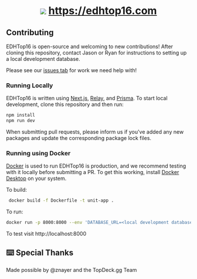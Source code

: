 <h1 align="center">
  <img src="https://github.com/EDH-Top-16/edhtop16/blob/main/public/icon.png">
  <a href="https://edhtop16.com">https://edhtop16.com</a>
</h1>

## Contributing

EDHTop16 is open-source and welcoming to new contributions! After cloning this
repository, contact Jason or Ryan for instructions to setting up a local
development database.

Please see our [issues tab](https://github.com/EDH-Top-16/edhtop16/issues) for
work we need help with!

### Running Locally

EDHTop16 is written using [Next.js](https://nextjs.org/),
[Relay](https://relay.dev/), and [Prisma](https://www.prisma.io/). To start
local development, clone this repository and then run:

```sh
npm install
npm run dev
```

When submitting pull requests, please inform us if you've added any new packages
and update the corresponding package lock files.

### Running using Docker

[Docker](https://www.docker.com/) is used to run EDHTop16 is production, and we
recommend testing with it locally before submitting a PR. To get this working,
install [Docker Desktop](https://www.docker.com/products/docker-desktop/) on
your system.

To build:

```sh
 docker build -f Dockerfile -t unit-app .
```

To run:

```sh
docker run -p 8000:8000 --env 'DATABASE_URL=<local development database>' --env 'TOPDECK_GG_API_KEY=<your topdeck api key>
```

To test visit http://localhost:8000

## ⌨️ Special Thanks

Made possible by @znayer and the TopDeck.gg Team
